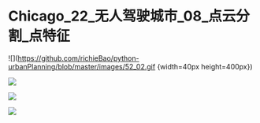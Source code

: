 # Chicago_22_无人驾驶城市_08_点云分割_点特征

![](https://github.com/richieBao/python-urbanPlanning/blob/master/images/52_02.gif {width=40px height=400px})

![](https://github.com/richieBao/python-urbanPlanning/blob/master/images/52_01.gif)

![](https://github.com/richieBao/python-urbanPlanning/blob/master/images/52_03.gif)

![](https://github.com/richieBao/python-urbanPlanning/blob/master/images/52_04.gif)
